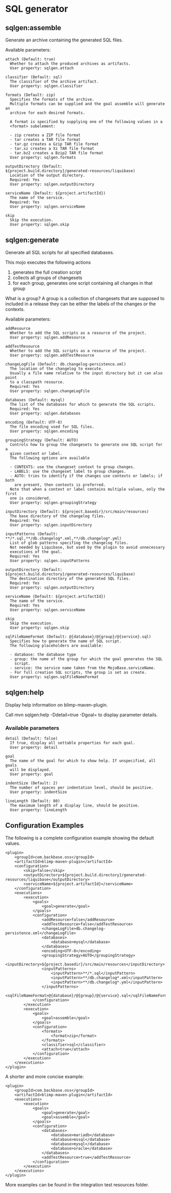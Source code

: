 # SQL generator

## sqlgen:assemble

Generate an archive containing the generated SQL files.

Available parameters:

    attach (Default: true)
      Whether to attach the produced archives as artifacts.
      User property: sqlgen.attach

    classifier (Default: sql)
      The classifier of the archive artifact.
      User property: sqlgen.classifier

    formats (Default: zip)
      Specifies the formats of the archive.
      Multiple formats can be supplied and the goal assemble will generate an
      archive for each desired formats.
      
      A format is specified by supplying one of the following values in a
      <format> subelement:
      
      - zip creates a ZIP file format
      - tar creates a TAR file format
      - tar.gz creates a Gzip TAR file format
      - tar.xz creates a Xz TAR file format
      - tar.bz2 creates a Bzip2 TAR file format
      User property: sqlgen.formats

    outputDirectory (Default:
    ${project.build.directory}/generated-resources/liquibase)
      Location of the output directory.
      Required: Yes
      User property: sqlgen.outputDirectory

    serviceName (Default: ${project.artifactId})
      The name of the service.
      Required: Yes
      User property: sqlgen.serviceName

    skip
      Skip the execution.
      User property: sqlgen.skip

## sqlgen:generate

Generate all SQL scripts for all specified databases.

This mojo executes the following actions

  1.  generates the full creation script
  2.  collects all groups of changesets
  3.  for each group, generates one script containing all changes in that group

What is a group?
A group is a collection of changesets that are supposed to included in a
release they can be either the labels of the changes or the contexts.

Available parameters:

    addResource
      Whether to add the SQL scripts as a resource of the project.
      User property: sqlgen.addResource

    addTestResource
      Whether to add the SQL scripts as a resource of the project.
      User property: sqlgen.addTestResource

    changeLogFile (Default: db.changelog-persistence.xml)
      The location of the changelog to execute.
      Usually a file name relative to the input directory but it can also point
      to a classpath resource.
      Required: Yes
      User property: sqlgen.changeLogFile

    databases (Default: mysql)
      The list of the databases for which to generate the SQL scripts.
      Required: Yes
      User property: sqlgen.databases

    encoding (Default: UTF-8)
      The file encoding used for SQL files.
      User property: sqlgen.encoding

    groupingStrategy (Default: AUTO)
      Controls how to group the changesets to generate one SQL script for a
      given context or label.
      The following options are available
      
      - CONTEXTS: use the changeset context to group changes.
      - LABELS: use the changeset label to group changes.
      - AUTO: tries to identify if the changes use contexts or labels; if both
        are present, then contexts is preferred.
      Note that when a context or label contains multiple values, only the first
      one is considered.
      User property: sqlgen.groupingStrategy

    inputDirectory (Default: ${project.basedir}/src/main/resources)
      The base directory of the changelog files.
      Required: Yes
      User property: sqlgen.inputDirectory

    inputPatterns (Default: **/*.sql,**/db.changelog*.xml,**/db.changelog*.yml)
      List of glob patterns specifing the changelog files.
      Not needed by Liquibase, but used by the plugin to avoid unnecessary
      executions of the goal.
      Required: Yes
      User property: sqlgen.inputPatterns

    outputDirectory (Default:
    ${project.build.directory}/generated-resources/liquibase)
      The destination directory of the generated SQL files.
      Required: Yes
      User property: sqlgen.outputDirectory

    serviceName (Default: ${project.artifactId})
      The name of the service.
      Required: Yes
      User property: sqlgen.serviceName

    skip
      Skip the execution.
      User property: sqlgen.skip

    sqlFileNameFormat (Default: @{database}/@{group}/@{service}.sql)
      Specifies how to generate the name of SQL script.
      The following placeholders are available:
      
      - database: the database type
      - group: the name of the group for which the goal generates the SQL
        script.
      - service: the service name taken from the MojoBase.serviceName.
      - For full creation SQL scripts, the group is set as create.
      User property: sqlgen.sqlFileNameFormat

## sqlgen:help

Display help information on blimp-maven-plugin.

Call mvn sqlgen:help -Ddetail=true -Dgoal=<goal-name> to display parameter details.

### Available parameters

    detail (Default: false)
      If true, display all settable properties for each goal.
      User property: detail

    goal
      The name of the goal for which to show help. If unspecified, all goals
      will be displayed.
      User property: goal

    indentSize (Default: 2)
      The number of spaces per indentation level, should be positive.
      User property: indentSize

    lineLength (Default: 80)
      The maximum length of a display line, should be positive.
      User property: lineLength

## Configuration Examples

The following is a complete configuration example showing the default values.

    <plugin>
        <groupId>com.backbase.oss</groupId>
        <artifactId>blimp-maven-plugin</artifactId>
        <configuration>
            <skip>false</skip>
            <outputDirectory>${project.build.directory}/generated-resources/liquibase</outputDirectory>
            <serviceName>${project.artifactId}</serviceName>
        </configuration>
        <executions>
            <execution>
                <goals>
                    <goal>generate</goal>
                </goals>
                <configuration>
                    <addResource>false</addResource>
                    <addTestResource>false</addTestResource>
                    <changeLogFile>db.changelog-persistence.xml</changeLogFile>
                    <databases>
                        <database>mysql</database>
                    </databases>
                    <encoding>UTF-8</encoding>
                    <groupingStrategy>AUTO</groupingStrategy>
                    <inputDirectory>${project.basedir}/src/main/resources</inputDirectory>
                    <inputPatterns>
                        <inputPattern>**/*.sql</inputPattern>
                        <inputPattern>**/db.changelog*.xml</inputPattern>
                        <inputPattern>**/db.changelog*.yml</inputPattern>
                    </inputPatterns>
                    <sqlFileNameFormat>@{database}/@{group}/@{service}.sql</sqlFileNameFormat>
                </configuration>
            </execution>
            <execution>
                <goals>
                    <goal>assemble</goal>
                </goals>
                <configuration>
                    <formats>
                        <format>zip</format>
                    </formats>
                    <classifier>sql</classifier>
                    <attach>true</attach>
                </configuration>
            </execution>
        </executions>
    </plugin>

A shorter and more concise example:

    <plugin>
        <groupId>com.backbase.oss</groupId>
        <artifactId>blimp-maven-plugin</artifactId>
        <executions>
            <execution>
                <goals>
                    <goal>generate</goal>
                    <goal>assemble</goal>
                </goals>
                <configuration>
                    <databases>
                        <database>mariadb</database>
                        <database>mssql</database>
                        <database>mysql</database>
                        <database>oracle</database>
                    </databases>
                    <addTestResource>true</addTestResource>
                </configuration>
            </execution>
        </executions>
    </plugin>

More examples can be found in the integration test resources folder.
